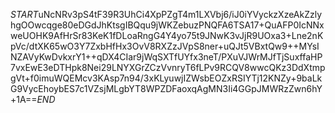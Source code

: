 $START$uNcNRv3pS4tF39R3UhCi4XpPZgT4m1LXVbj6/iJ0iYVyckzXzeAkZzlyhgOOwcqge80eDGdJhKtsgIBQqu9jWKZebuzPNQFA6TSA17+QuAFP0IcNNxweUOHK9AfHrSr83KeK1fDLoaRngG4Y4yo75t9JNwK3vJjR9UOxa3+Lne2nKpVc/dtXK65wO3Y7ZxbHfHx3OvV8RXZzJVpS8ner+uQJt5VBxtQw9++MYsINZAVyKwDvkxrY1++qDX4CIar9jWqSXTfUYfx3neT/PXuVJWrMJfTjSuxffaHP7vxEwE3eDTHpk8Nei29LNYXGrZCzVvnryT6fLPv9RCQV8wwcQKz3DdXtmpgVt+f0imuWQEMcv3KAsp7n94/3xKLyuwjIZWsbEOZxRSIYTj12KNZy+9baLkG9VycEhoybES7c1VZsjMLgbYT8WPZDFaoxqAgMN3Ii4GGpJMWRzZwn6hY+1A==$END$